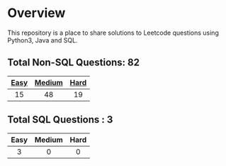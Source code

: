 # Overview

This repository is a place to share solutions to Leetcode questions using Python3, Java and SQL.


## Total Non-SQL Questions: 82

| [Easy](https://github.com/ezryn-zaharoff/leetcode-solutions/tree/master/01-easy) | [Medium](https://github.com/ezryn-zaharoff/leetcode-solutions/tree/master/02-medium) | [Hard](https://github.com/ezryn-zaharoff/leetcode-solutions/tree/master/03-hard) |
|:----:|:------:|:----:|
|  15  |   48   |  19  |


## Total SQL Questions : 3

| Easy | Medium | Hard |
|:----:|:------:|:----:|
|   3  |    0   |   0  |
